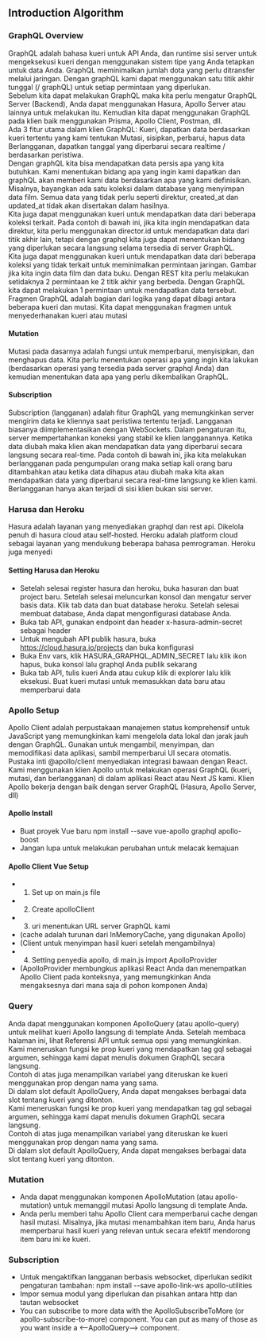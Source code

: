 ## Introduction Algorithm
### GraphQL Overview
GraphQL adalah bahasa kueri untuk API Anda, dan runtime sisi server untuk mengeksekusi kueri dengan menggunakan sistem tipe yang Anda tetapkan untuk data Anda.  GraphQL meminimalkan jumlah dota yang perlu ditransfer melalui jaringan.  Dengan graphQL kami dapat menggunakan satu titik akhir tunggal (/ graphQL) untuk setiap permintaan yang diperlukan.
<br>
Sebelum kita dapat melakukan GraphQL maka kita perlu mengatur GraphQL Server (Backend), Anda dapat menggunakan Hasura, Apollo Server atau lainnya untuk melakukan itu. Kemudian kita dapat menggunakan GraphQL pada klien baik menggunakan Prisma, Apollo Client, Postman, dll.
<br>
Ada 3 fitur utama dalam klien GraphQL:
Kueri, dapatkan data berdasarkan kueri tertentu yang kami tentukan
Mutasi, sisipkan, perbarui, hapus data
Berlangganan, dapatkan tanggal yang diperbarui secara realtime / berdasarkan peristiwa.
<br>
Dengan graphQL kita bisa mendapatkan data persis apa yang kita butuhkan. Kami menentukan bidang apa yang ingin kami dapatkan dan graphQL akan memberi kami data berdasarkan apa yang kami definisikan. Misalnya, bayangkan ada satu koleksi dalam database yang menyimpan data film. Semua data yang tidak perlu seperti direktur, created_at dan updated_at tidak akan disertakan dalam hasilnya.
<br>
Kita juga dapat menggunakan kueri untuk mendapatkan data dari beberapa koleksi terkait. Pada contoh di bawah ini, jika kita ingin mendapatkan data direktur, kita perlu menggunakan director.id untuk mendapatkan data dari titik akhir lain, tetapi dengan graphql kita juga dapat menentukan bidang yang diperlukan secara langsung selama tersedia di server GraphQL.
<br>
Kita juga dapat menggunakan kueri untuk mendapatkan data dari beberapa koleksi yang tidak terkait untuk meminimalkan permintaan jaringan. Gambar jika kita ingin data film dan data buku. Dengan REST kita perlu melakukan setidaknya 2 permintaan ke 2 titik akhir yang berbeda. Dengan GraphQL kita dapat melakukan 1 permintaan untuk mendapatkan data tersebut.
<br>
Fragmen GraphQL adalah bagian dari logika yang dapat dibagi antara beberapa kueri dan mutasi. Kita dapat menggunakan fragmen untuk menyederhanakan kueri atau mutasi

#### Mutation
Mutasi pada dasarnya adalah fungsi untuk memperbarui, menyisipkan, dan menghapus data. Kita perlu menentukan operasi apa yang ingin kita lakukan (berdasarkan operasi yang tersedia pada server graphql Anda) dan kemudian menentukan data apa yang perlu dikembalikan GraphQL.

#### Subscription
Subscription (langganan) adalah fitur GraphQL yang memungkinkan server mengirim data ke kliennya saat peristiwa tertentu terjadi. Langganan biasanya diimplementasikan dengan WebSockets. Dalam pengaturan itu, server mempertahankan koneksi yang stabil ke klien langganannya.
Ketika data diubah maka klien akan mendapatkan data yang diperbarui secara langsung secara real-time. Pada contoh di bawah ini, jika kita melakukan berlangganan pada pengumpulan orang maka setiap kali orang baru ditambahkan atau ketika data dihapus atau diubah maka kita akan mendapatkan data yang diperbarui secara real-time langsung ke klien kami. Berlangganan hanya akan terjadi di sisi klien bukan sisi server.

### Harusa dan Heroku
Hasura adalah layanan yang menyediakan graphql dan rest api. Dikelola penuh di hasura cloud atau self-hosted.
Heroku adalah platform cloud sebagai layanan yang mendukung beberapa bahasa pemrograman. Heroku juga menyedi
#### Setting Harusa dan Heroku
- Setelah selesai register hasura dan heroku, buka hasuran dan buat project baru. Setelah selesai meluncurkan konsol dan mengatur server basis data. Klik tab data dan buat database heroku. Setelah selesai membuat database, Anda dapat mengonfigurasi database Anda.
- Buka tab API, gunakan endpoint dan header x-hasura-admin-secret sebagai header
- Untuk mengubah API publik hasura, buka https://cloud.hasura.io/projects dan buka konfigurasi
- Buka Env vars, klik HASURA_GRAPHQL_ADMIN_SECRET lalu klik ikon hapus, buka konsol lalu graphql Anda publik sekarang
- Buka tab API, tulis kueri Anda atau cukup klik di explorer lalu klik eksekusi. Buat kueri mutasi untuk memasukkan data baru atau memperbarui data

### Apollo Setup
Apollo Client adalah perpustakaan manajemen status komprehensif untuk JavaScript yang memungkinkan kami mengelola data lokal dan jarak jauh dengan GraphQL. Gunakan untuk mengambil, menyimpan, dan memodifikasi data aplikasi, sambil memperbarui UI secara otomatis. Pustaka inti @apollo/client menyediakan integrasi bawaan dengan React. Kami menggunakan klien Apollo untuk melakukan operasi GraphQL (kueri, mutasi, dan berlangganan) di dalam aplikasi React atau Next JS kami. Klien Apollo bekerja dengan baik dengan server GraphQL (Hasura, Apollo Server, dll)
#### Apollo Install
- Buat proyek Vue baru
npm install --save vue-apollo graphql apollo-boost
- Jangan lupa untuk melakukan perubahan untuk melacak kemajuan
#### Apollo Client Vue Setup
- 1. Set up on main.js file 
- 2. Create apolloClient
- 3. uri menentukan URL server GraphQL kami
- (cache adalah turunan dari InMemoryCache, yang digunakan Apollo)
- (Client untuk menyimpan hasil kueri setelah mengambilnya)
- 4. Setting penyedia apollo, di main.js import ApolloProvider
- (ApolloProvider membungkus aplikasi React Anda dan menempatkan Apollo Client pada konteksnya, yang memungkinkan Anda mengaksesnya dari mana saja di pohon komponen Anda)

### Query
Anda dapat menggunakan komponen ApolloQuery (atau apollo-query) untuk melihat kueri Apollo langsung di template Anda. Setelah membaca halaman ini, lihat Referensi API untuk semua opsi yang memungkinkan.
<br>
Kami meneruskan fungsi ke prop kueri yang mendapatkan tag gql sebagai argumen, sehingga kami dapat menulis dokumen GraphQL secara langsung.
<br>
Contoh di atas juga menampilkan variabel yang diteruskan ke kueri menggunakan prop dengan nama yang sama.
<br>
Di dalam slot default ApolloQuery, Anda dapat mengakses berbagai data slot tentang kueri yang ditonton.
<br>
Kami meneruskan fungsi ke prop kueri yang mendapatkan tag gql sebagai argumen, sehingga kami dapat menulis dokumen GraphQL secara langsung.
<br>
Contoh di atas juga menampilkan variabel yang diteruskan ke kueri menggunakan prop dengan nama yang sama.
<br>
Di dalam slot default ApolloQuery, Anda dapat mengakses berbagai data slot tentang kueri yang ditonton.

### Mutation
- Anda dapat menggunakan komponen ApolloMutation (atau apollo-mutation) untuk memanggil mutasi Apollo langsung di template Anda.
- Anda perlu memberi tahu Apollo Client cara memperbarui cache dengan hasil mutasi. Misalnya, jika mutasi menambahkan item baru, Anda harus memperbarui hasil kueri yang relevan untuk secara efektif mendorong item baru ini ke kueri.
### Subscription
- Untuk mengaktifkan langganan berbasis websocket, diperlukan sedikit pengaturan tambahan:
npm install --save apollo-link-ws apollo-utilities
- Impor semua modul yang diperlukan dan pisahkan antara http dan tautan websocket
- You can subscribe to more data with the ApolloSubscribeToMore (or apollo-subscribe-to-more) component. You can put as many of those as you want inside a <--ApolloQuery--> component.







